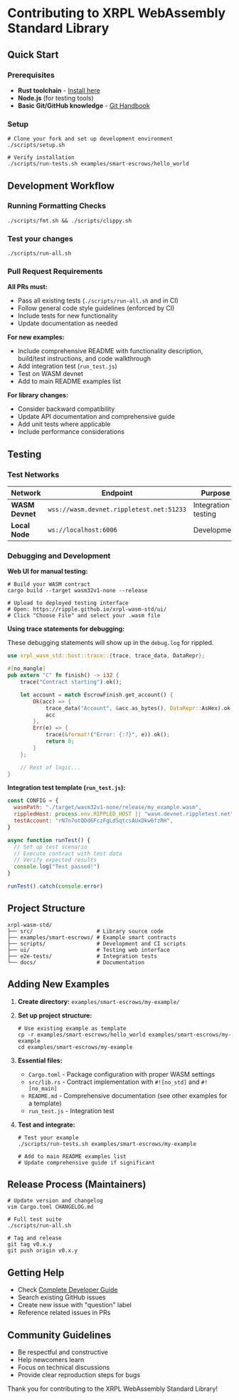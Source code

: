 # Contributing to XRPL WebAssembly Standard Library

## Quick Start

### Prerequisites

- **Rust toolchain** - [Install here](https://rust-lang.org/tools/install/)
- **Node.js** (for testing tools)
- **Basic Git/GitHub knowledge** - [Git Handbook](https://guides.github.com/introduction/git-handbook/)

### Setup

```shell
# Clone your fork and set up development environment
./scripts/setup.sh

# Verify installation
./scripts/run-tests.sh examples/smart-escrows/hello_world
```

## Development Workflow

### Running Formatting Checks

```shell
./scripts/fmt.sh && ./scripts/clippy.sh
```

### Test your changes

```
./scripts/run-all.sh
```

### Pull Request Requirements

**All PRs must:**

- Pass all existing tests (`./scripts/run-all.sh` and in CI)
- Follow general code style guidelines (enforced by CI)
- Include tests for new functionality
- Update documentation as needed

**For new examples:**

- Include comprehensive README with functionality description, build/test instructions, and code walkthrough
- Add integration test (`run_test.js`)
- Test on WASM devnet
- Add to main README examples list

**For library changes:**

- Consider backward compatibility
- Update API documentation and comprehensive guide
- Add unit tests where applicable
- Include performance considerations

## Testing

### Test Networks

| Network         | Endpoint                                 | Purpose             |
| --------------- | ---------------------------------------- | ------------------- |
| **WASM Devnet** | `wss://wasm.devnet.rippletest.net:51233` | Integration testing |
| **Local Node**  | `ws://localhost:6006`                    | Development         |

### Debugging and Development

**Web UI for manual testing:**

```shell
# Build your WASM contract
cargo build --target wasm32v1-none --release

# Upload to deployed testing interface
# Open: https://ripple.github.io/xrpl-wasm-std/ui/
# Click "Choose File" and select your .wasm file
```

**Using trace statements for debugging:**

These debugging statements will show up in the `debug.log` for rippled.

```rust
use xrpl_wasm_std::host::trace::{trace, trace_data, DataRepr};

#[no_mangle]
pub extern "C" fn finish() -> i32 {
    trace("Contract starting").ok();

    let account = match EscrowFinish.get_account() {
        Ok(acc) => {
            trace_data("Account", &acc.as_bytes(), DataRepr::AsHex).ok();
            acc
        },
        Err(e) => {
            trace(&format!("Error: {:?}", e)).ok();
            return 0;
        }
    };

    // Rest of logic...
}
```

**Integration test template (`run_test.js`):**

```javascript
const CONFIG = {
  wasmPath: "./target/wasm32v1-none/release/my_example.wasm",
  rippledHost: process.env.RIPPLED_HOST || "wasm.devnet.rippletest.net",
  testAccount: "rN7n7otQDd6FczFgLdSqtcsAUxDkw6fzRH",
}

async function runTest() {
  // Set up test scenario
  // Execute contract with test data
  // Verify expected results
  console.log("Test passed!")
}

runTest().catch(console.error)
```

## Project Structure

```
xrpl-wasm-std/
├── src/                    # Library source code
├── examples/smart-escrows/ # Example smart contracts
├── scripts/                # Development and CI scripts
├── ui/                     # Testing web interface
├── e2e-tests/              # Integration tests
└── docs/                   # Documentation
```

## Adding New Examples

1. **Create directory:** `examples/smart-escrows/my-example/`

2. **Set up project structure:**

   ```shell
   # Use existing example as template
   cp -r examples/smart-escrows/hello_world examples/smart-escrows/my-example
   cd examples/smart-escrows/my-example
   ```

3. **Essential files:**
   - `Cargo.toml` - Package configuration with proper WASM settings
   - `src/lib.rs` - Contract implementation with `#![no_std]` and `#![no_main]`
   - `README.md` - Comprehensive documentation (see other examples for a template)
   - `run_test.js` - Integration test

4. **Test and integrate:**

   ```shell
   # Test your example
   ./scripts/run-tests.sh examples/smart-escrows/my-example

   # Add to main README examples list
   # Update comprehensive guide if significant
   ```

## Release Process (Maintainers)

```shell
# Update version and changelog
vim Cargo.toml CHANGELOG.md

# Full test suite
./scripts/run-all.sh

# Tag and release
git tag v0.x.y
git push origin v0.x.y
```

## Getting Help

- Check [Complete Developer Guide](https://ripple.github.io/xrpl-wasm-std/xrpl_wasm_std/guide/index.html)
- Search existing GitHub issues
- Create new issue with "question" label
- Reference related issues in PRs

## Community Guidelines

- Be respectful and constructive
- Help newcomers learn
- Focus on technical discussions
- Provide clear reproduction steps for bugs

Thank you for contributing to the XRPL WebAssembly Standard Library!
